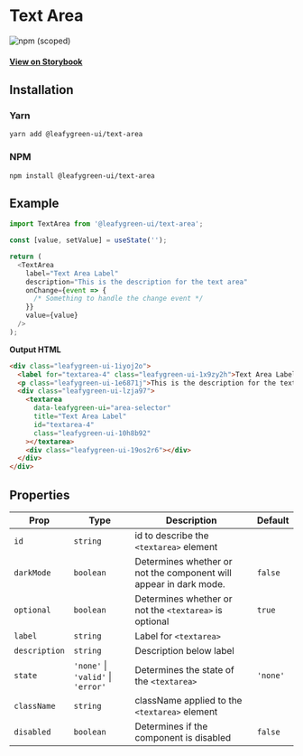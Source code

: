 # Text Area

![npm (scoped)](https://img.shields.io/npm/v/@leafygreen-ui/text-area.svg)

#### [View on Storybook](https://mongodb.github.io/leafygreen-ui/?path=/story/text-area--default)

## Installation

### Yarn

```shell
yarn add @leafygreen-ui/text-area
```

### NPM

```shell
npm install @leafygreen-ui/text-area
```

## Example

```js
import TextArea from '@leafygreen-ui/text-area';

const [value, setValue] = useState('');

return (
  <TextArea
    label="Text Area Label"
    description="This is the description for the text area"
    onChange={event => {
      /* Something to handle the change event */
    }}
    value={value}
  />
);
```

**Output HTML**

```html
<div class="leafygreen-ui-1iyoj2o">
  <label for="textarea-4" class="leafygreen-ui-1x9zy2h">Text Area Label</label>
  <p class="leafygreen-ui-1e6871j">This is the description for the text area</p>
  <div class="leafygreen-ui-lzja97">
    <textarea
      data-leafygreen-ui="area-selector"
      title="Text Area Label"
      id="textarea-4"
      class="leafygreen-ui-10h8b92"
    ></textarea>
    <div class="leafygreen-ui-19os2r6"></div>
  </div>
</div>
```

## Properties

| Prop          | Type                               | Description                                                       | Default  |
| ------------- | ---------------------------------- | ----------------------------------------------------------------- | -------- |
| `id`          | `string`                           | id to describe the `<textarea>` element                           |          |
| `darkMode`    | `boolean`                          | Determines whether or not the component will appear in dark mode. | `false`  |
| `optional`    | `boolean`                          | Determines whether or not the `<textarea>` is optional            | `true`   |
| `label`       | `string`                           | Label for `<textarea>`                                            |          |
| `description` | `string`                           | Description below label                                           |          |
| `state`       | `'none'` \| `'valid'` \| `'error'` | Determines the state of the `<textarea>`                          | `'none'` |
| `className`   | `string`                           | className applied to the `<textarea>` element                     |          |
| `disabled`    | `boolean`                          | Determines if the component is disabled                           | `false`  |
